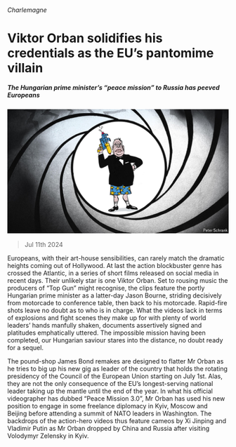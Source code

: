 ###### Charlemagne

# Viktor Orban solidifies his credentials as the EU’s pantomime villain 

##### The Hungarian prime minister’s “peace mission” to Russia has peeved Europeans 

![image](images/20240713_EUD000.jpg) 

> Jul 11th 2024 

Europeans, with their art-house sensibilities, can rarely match the dramatic heights coming out of Hollywood. At last the action blockbuster genre has crossed the Atlantic, in a series of short films released on social media in recent days. Their unlikely star is one Viktor Orban. Set to rousing music the producers of “Top Gun” might recognise, the clips feature the portly Hungarian prime minister as a latter-day Jason Bourne, striding decisively from motorcade to conference table, then back to his motorcade. Rapid-fire shots leave no doubt as to who is in charge. What the videos lack in terms of explosions and fight scenes they make up for with plenty of world leaders’ hands manfully shaken, documents assertively signed and platitudes emphatically uttered. The impossible mission having been completed, our Hungarian saviour stares into the distance, no doubt ready for a sequel. 

The pound-shop James Bond remakes are designed to flatter Mr Orban as he tries to big up his new gig as leader of the country that holds the rotating presidency of the Council of the European Union starting on July 1st. Alas, they are not the only consequence of the EU’s longest-serving national leader taking up the mantle until the end of the year. In what his official videographer has dubbed “Peace Mission 3.0”, Mr Orban has used his new position to engage in some freelance diplomacy in Kyiv, Moscow and Beijing before attending a summit of NATO leaders in Washington. The backdrops of the action-hero videos thus feature cameos by Xi Jinping and Vladimir Putin as Mr Orban dropped by China and Russia after visiting Volodymyr Zelensky in Kyiv.

